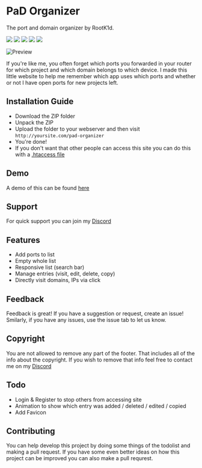 # PaD Organizer
The port and domain organizer by RootK1d.

![](https://img.shields.io/github/license/roo7k1d/pad-organizer) ![](https://img.shields.io/github/repo-size/roo7k1d/pad-organizer) ![](https://img.shields.io/tokei/lines/github/roo7k1d/pad-organizer) ![](https://img.shields.io/github/v/release/roo7k1d/pad-organizer) ![](https://img.shields.io/github/last-commit/roo7k1d/pad-organizer)

![Preview](https://i.imgur.com/Y3zVkKP.png)

If you're like me, you often forget which ports you forwarded in your router for which project and which domain belongs to which device. I made this little website to help me remember which app uses which ports and whether or not I have open ports for new projects left.

## Installation Guide
- Download the ZIP folder
- Unpack the ZIP
- Upload the folder to your webserver and then visit `http://yoursite.com/pad-organizer`
- You're done!
- If you don't want that other people can access this site you can do this with a [.htaccess file](https://help.dreamhost.com/hc/en-us/articles/216363187-Password-protecting-your-site-with-an-htaccess-file)

## Demo
A demo of this can be found [here](https://rootk1d.xyz/pad-demo)

## Support
For quick support you can join my [Discord](https://discord.gg/QQaWvMkFbs)

## Features
- Add ports to list
- Empty whole list
- Responsive list (search bar)
- Manage entries (visit, edit, delete, copy)
- Directly visit domains, IPs via click

## Feedback
Feedback is great! If you have a suggestion or request, create an issue! Smilarly, if you have any issues, use the issue tab to let us know.

## Copyright
You are not allowed to remove any part of the footer. That includes all of the info about the copyright. If you wish to remove that info feel free to contact me on my [Discord](https://discord.gg/QQaWvMkFbs)

## Todo
- Login & Register to stop others from accessing site
- Animation to show which entry was added / deleted / edited / copied
- Add Favicon

## Contributing
You can help develop this project by doing some things of the todolist and making a pull request. If you have some even better ideas on how this project can be improved you can also make a pull requrest.
